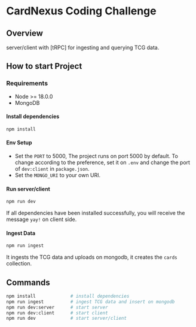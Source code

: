 # CardNexus Coding Challenge

## Overview

server/client with [tRPC] for ingesting and querying TCG data.

## How to start Project

### Requirements

- Node >= 18.0.0
- MongoDB

#### Install dependencies

```bash
npm install
```

#### Env Setup

- Set the `PORT` to 5000, The project runs on port 5000 by default. To change according to the preference, set it on `.env` and change the port of `dev:client` in `package.json`.
- Set the `MONGO_URI` to your own URI.

#### Run server/client

```bash
npm run dev
```

If all dependencies have been installed successfully, you will receive the message `yay!` on client side.

#### Ingest Data

```bash
npm run ingest
```

It ingests the TCG data and uploads on mongodb, it creates the `cards` collection.

## Commands

```bash
npm install             # install dependencies
npm run ingest          # ingest TCG data and insert on mongodb
npm run dev:server      # start server
npm run dev:client      # start client
npm run dev             # start server/client
```
